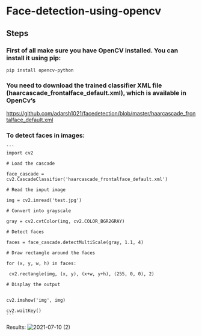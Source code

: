 # Face-detection-using-opencv
## Steps
### First of all make sure you have OpenCV installed. You can install it using pip:

`pip install opencv-python`

### You need to download the trained classifier XML file (haarcascade_frontalface_default.xml), which is available in OpenCv’s

https://github.com/adarsh1021/facedetection/blob/master/haarcascade_frontalface_default.xml
### To detect faces in images:
 ````
 ```
 import cv2

# Load the cascade

face_cascade = cv2.CascadeClassifier('haarcascade_frontalface_default.xml')

# Read the input image

img = cv2.imread('test.jpg')

# Convert into grayscale

gray = cv2.cvtColor(img, cv2.COLOR_BGR2GRAY)

# Detect faces

faces = face_cascade.detectMultiScale(gray, 1.1, 4)

# Draw rectangle around the faces

for (x, y, w, h) in faces:

  cv2.rectangle(img, (x, y), (x+w, y+h), (255, 0, 0), 2)
    
# Display the output


cv2.imshow('img', img)

cv2.waitKey() 
```
````







Results:
![2021-07-10 (2)](https://user-images.githubusercontent.com/85651071/125176745-a4466c00-e1de-11eb-90cb-4bf886e9e4e5.png)



